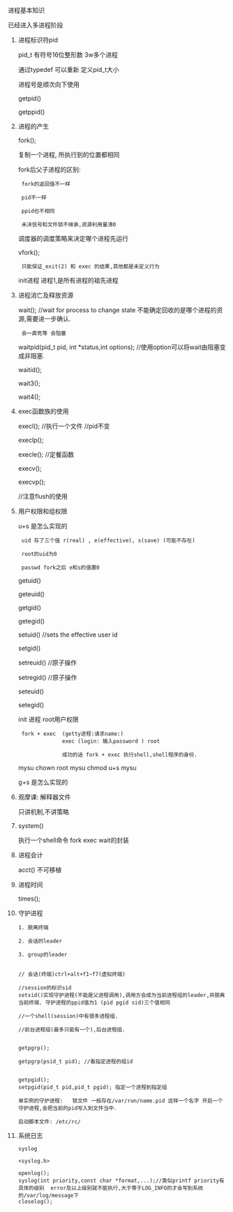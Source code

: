 进程基本知识

已经进入多进程阶段


1. 进程标识符pid

    pid_t 有符号16位整形数  3w多个进程

    通过typedef 可以重新 定义pid_t大小

    进程号是顺次向下使用

    getpid()

    getppid()


2. 进程的产生

    fork();

    复制一个进程, 所执行到的位置都相同

    fork后父子进程的区别:

        fork的返回值不一样

        pid不一样

        ppid也不相同

        未决信号和文件锁不继承,资源利用量清0

    调度器的调度策略来决定哪个进程先运行

    vfork();

        只能保证_exit(2) 和 exec 的结果,其他都是未定义行为

    init进程 进程1,是所有进程的祖先进程



3. 进程消亡及释放资源

    wait(); //wait for process to change state
        不能确定回收的是哪个进程的资源,需要进一步确认.

        会一直死等 会阻塞

    waitpid(pid_t pid, int *status,int options); //使用option可以将wait由阻塞变成非阻塞.

    waitid();

    wait3();

    wait4();

4. exec函数族的使用

    execl(); //执行一个文件 //pid不变

    execlp();

    execle(); //定餐函数

    execv();

    execvp();

    //注意flush的使用



5. 用户权限和组权限

    u+s 是怎么实现的

        uid 存了三个值 r(real) , e(effective), s(save) (可能不存在)

        root的uid为0

        passwd fork之后 e和s的值置0


    getuid()

    geteuid()

    getgid()

    getegid()

    setuid() //sets the effective user id

    setgid()

    setreuid() //原子操作

    setregid() //原子操作

    seteuid()

    setegid()


    init 进程 root用户权限

        fork + exec  (getty进程:请求name:)
                     exec (login: 输入password ) root

                     成功的话 fork + exec 执行shell,shell程序的身份.


    mysu chown root mysu
         chmod u+s mysu



    g+s 是怎么实现的

6. 观摩课: 解释器文件

    只讲机制,不讲策略

7. system()

    执行一个shell命令
    fork exec wait的封装

8. 进程会计

    acct() 不可移植

9. 进程时间

    times();

10. 守护进程

        1. 脱离终端

        2. 会话的leader

        3. group的leader


        // 会话(终端)ctrl+alt+f1~f7(虚拟终端)

        //session的标识sid
        setsid()实现守护进程(不能是父进程调用),调用方会成为当前进程组的leader,并脱离当前终端. 守护进程的ppid值为1 (pid pgid sid)三个值相同

        //一个shell(session)中有很多进程组.

        //前台进程组(最多只能有一个),后台进程组.


        getpgrp();

        getpgrp(psid_t pid); //看指定进程的组id


        getpgid();
        setpgid(pid_t pid,pid_t pgid); 指定一个进程到指定组

        单实例的守护进程:   锁文件 一般存在/var/run/name.pid 这样一个名字 开启一个守护进程,会把当前的pid写入到文件当中.

        启动脚本文件: /etc/rc/

11. 系统日志

        syslog

        <syslog.h>

        openlog();
        syslog(int priority,const char *format,...);//类似printf priority有具体的级别  error及以上级别就不能执行,大于等于LOG_INFO的才会写到系统的/var/log/message下
        closelog();
